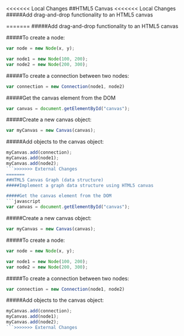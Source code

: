 <<<<<<< Local Changes
##HTML5 Canvas
<<<<<<< Local Changes
#####Add drag-and-drop functionality to an HTML5 canvas

=======
#####Add drag-and-drop functionality to an HTML5 canvas

#####To create a node:
```javascript
var node = new Node(x, y);
```
```javascript
var node1 = new Node(100, 200);
var node2 = new Node(200, 300);
```

#####To create a connection between two nodes:
```javascript
var connection = new Connection(node1, node2)
```

#####Get the canvas element from the DOM
```javascript
var canvas = document.getElementById("canvas");
```

#####Create a new canvas object:
```javascript
var myCanvas = new Canvas(canvas);
```

#####Add objects to the canvas object:
```javascript
myCanvas.add(connection);
myCanvas.add(node1);
myCanvas.add(node2);
```>>>>>>> External Changes
=======
##HTML5 Canvas Graph (data structure)
#####Implement a graph data structure using HTML5 canvas 

#####Get the canvas element from the DOM
```javascript
var canvas = document.getElementById("canvas");
```

#####Create a new canvas object:
```javascript
var myCanvas = new Canvas(canvas);
```

#####To create a node:
```javascript
var node = new Node(x, y);
```
```javascript
var node1 = new Node(100, 200);
var node2 = new Node(200, 300);
```

#####To create a connection between two nodes:
```javascript
var connection = new Connection(node1, node2)
```

#####Add objects to the canvas object:
```javascript
myCanvas.add(connection);
myCanvas.add(node1);
myCanvas.add(node2);
```>>>>>>> External Changes

